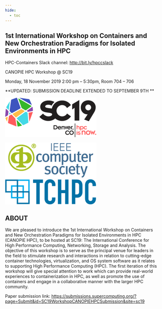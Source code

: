 ```yaml
---
hide:
  - toc
---
```


## 1st International Workshop on Containers and New Orchestration Paradigms for Isolated Environments in HPC

HPC-Containers Slack channel: http://bit.ly/hpccslack

CANOPIE HPC Workshop @ SC19

Monday, 18 November 2019 2:00 pm – 5:30pm, Room 704 – 706

**UPDATED: SUBMISSION DEADLINE EXTENDED TO SEPTEMBER 9TH **

![SC19](../../images/sc19-300x130.png)

![IEEE](../../images/ieee.png) ![TCHPC](../../images/tchpc_logo_cmyk-300x84.png)


## ABOUT

We are pleased to introduce the 1st International Workshop on Containers and New Orchestration Paradigms for Isolated Environments in HPC (CANOPIE HPC), to be hosted at SC19: The International Conference for High Performance Computing, Networking, Storage and Analysis. The objective of this workshop is to serve as the principal venue for leaders in the field to stimulate research and interactions in relation to cutting-edge container technologies, virtualization, and OS system software as it relates to supporting High Performance Computing (HPC). The first iteration of this workshop will give special attention to work which can provide real-world experiences to containerization in HPC, as well as promote the use of containers and engage in a collaborative manner with the larger HPC community.

Paper submission link: https://submissions.supercomputing.org/?page=Submit&id=SC19WorkshopCANOPIEHPCSubmission&site=sc19
